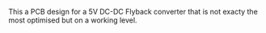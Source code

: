 This a PCB design for a 5V DC-DC Flyback converter that is not exacty the most optimised but on a working level.
